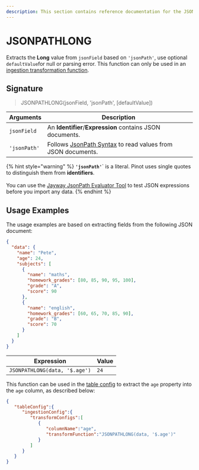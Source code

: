 ```yaml
---
description: This section contains reference documentation for the JSONPATHLONG function.
---
```


# JSONPATHLONG

Extracts the **Long** value from `jsonField` based on `'jsonPath'`, use optional `defaultValue`for null or parsing error. This function can only be used in an [ingestion transformation function](../../developers/advanced/ingestion-level-transformations.md).

## Signature

> JSONPATHLONG(jsonField, 'jsonPath', \[defaultValue])

| Arguments    | Description                                                                                            |
| ------------ | ------------------------------------------------------------------------------------------------------ |
| `jsonField`  | An **Identifier**/**Expression** contains JSON documents.                                              |
| `'jsonPath'` | Follows [JsonPath Syntax](https://goessner.net/articles/JsonPath/) to read values from JSON documents. |

{% hint style="warning" %}
**`'jsonPath'`**\` is a literal. Pinot uses single quotes to distinguish them from **identifiers**.\
\
You can use the [Jayway JsonPath Evaluator Tool](https://jsonpath.herokuapp.com) to test JSON expressions before you import any data.
{% endhint %}

## Usage Examples

The usage examples are based on extracting fields from the following JSON document:

```json
{
  "data": {
    "name": "Pete",
    "age": 24,
    "subjects": [
      {
        "name": "maths",
        "homework_grades": [80, 85, 90, 95, 100],
        "grade": "A",
        "score": 90
      },
      {
        "name": "english",
        "homework_grades": [60, 65, 70, 85, 90],
        "grade": "B",
        "score": 70
      }
    ]
  }
}
```

| Expression                    | Value |
| ----------------------------- | ----- |
| `JSONPATHLONG(data, '$.age')` | `24`  |

This function can be used in the [table config](../table.md) to extract the `age` property into the `age` column, as described below:

```json
{
   "tableConfig":{
      "ingestionConfig":{
         "transformConfigs":[
            {
               "columnName":"age",
               "transformFunction":"JSONPATHLONG(data, '$.age')"
            }
         ]
      }
   }
}
```
